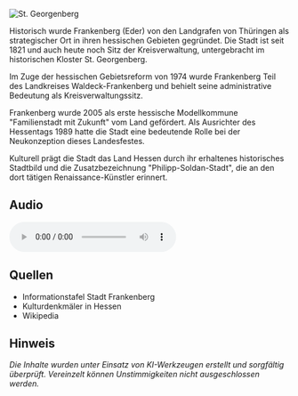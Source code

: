 ![St. Georgenberg](./images/frankenberg/p12.jpg)

Historisch wurde Frankenberg (Eder) von den Landgrafen von Thüringen als strategischer Ort in ihren hessischen Gebieten gegründet. Die Stadt ist seit 1821 und auch heute noch Sitz der Kreisverwaltung, untergebracht im historischen Kloster St. Georgenberg.

Im Zuge der hessischen Gebietsreform von 1974 wurde Frankenberg Teil des Landkreises Waldeck-Frankenberg und behielt seine administrative Bedeutung als Kreisverwaltungssitz.

Frankenberg wurde 2005 als erste hessische Modellkommune "Familienstadt mit Zukunft" vom Land gefördert. Als Ausrichter des Hessentags 1989 hatte die Stadt eine bedeutende Rolle bei der Neukonzeption dieses Landesfestes.

Kulturell prägt die Stadt das Land Hessen durch ihr erhaltenes historisches Stadtbild und die Zusatzbezeichnung "Philipp-Soldan-Stadt", die an den dort tätigen Renaissance-Künstler erinnert.

## Audio

<audio controls class="full-width-audio">
  <source src="locales/frankenberg/de/p12.mp3" type="audio/mpeg">
  Dein Browser unterstützt kein Audioelement.
</audio>

## Quellen

- Informationstafel Stadt Frankenberg
- Kulturdenkmäler in Hessen
- Wikipedia

## Hinweis

_Die Inhalte wurden unter Einsatz von KI-Werkzeugen erstellt und sorgfältig überprüft. Vereinzelt können Unstimmigkeiten nicht ausgeschlossen werden._